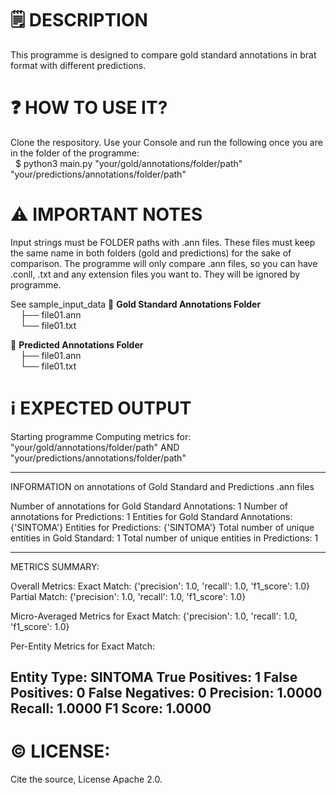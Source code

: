# 🗒️ DESCRIPTION
This programme is designed to compare gold standard annotations in brat format with different predictions.

# ❓ HOW TO USE IT?
Clone the respository.
Use your Console and run the following once you are in the folder of the programme: \
&nbsp; $ python3 main.py "your/gold/annotations/folder/path" "your/predictions/annotations/folder/path"

# ⚠️ IMPORTANT NOTES
Input strings must be FOLDER paths with .ann files.
These files must keep the same name in both folders (gold and predictions) for the sake of comparison.
The programme will only compare .ann files, so you can have .conll, .txt and any extension files you want to. They will be ignored by programme.

See sample_input_data
📂 **Gold Standard Annotations Folder**  
&nbsp;&nbsp;&nbsp;&nbsp;├── file01.ann  
&nbsp;&nbsp;&nbsp;&nbsp;└── file01.txt  

📂 **Predicted Annotations Folder**  
&nbsp;&nbsp;&nbsp;&nbsp;├── file01.ann  
&nbsp;&nbsp;&nbsp;&nbsp;└── file01.txt  

# ℹ️ EXPECTED OUTPUT

Starting programme
 Computing metrics for:
"your/gold/annotations/folder/path" 
AND
"your/predictions/annotations/folder/path"

---------------------------------
INFORMATION on annotations of Gold Standard and Predictions .ann files

Number of annotations for Gold Standard Annotations: 1
Number of annotations for Predictions: 1
Entities for Gold Standard Annotations: {'SINTOMA'}
Entities for Predictions: {'SINTOMA'}
Total number of unique entities in Gold Standard: 1
Total number of unique entities in Predictions: 1

---------------------------------
METRICS SUMMARY:

Overall Metrics:
Exact Match: {'precision': 1.0, 'recall': 1.0, 'f1_score': 1.0}
Partial Match: {'precision': 1.0, 'recall': 1.0, 'f1_score': 1.0}

Micro-Averaged Metrics for Exact Match:
{'precision': 1.0, 'recall': 1.0, 'f1_score': 1.0}

Per-Entity Metrics for Exact Match:

Entity Type: SINTOMA
  True Positives: 1
  False Positives: 0
  False Negatives: 0
  Precision: 1.0000
  Recall: 1.0000
  F1 Score: 1.0000
---------------------------------




# ©️ LICENSE: 
Cite the source, License Apache 2.0.
